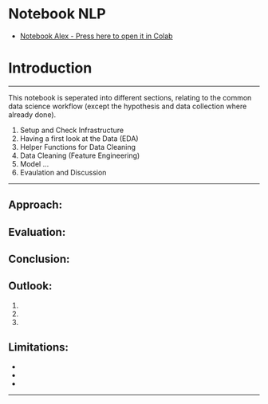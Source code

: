 # Notebook NLP
* [Notebook Alex - Press here to open it in Colab](https://colab.research.google.com/github/AlexSperka/BigData_Project/blob/master/BigData.ipynb)

# Introduction

---
This notebook is seperated into different sections, relating to the common data science workflow (except the hypothesis and data collection where already done). 

1.   Setup and Check Infrastructure
2.   Having a first look at the Data (EDA)
3.   Helper Functions for Data Cleaning
4.   Data Cleaning (Feature Engineering)
5.   Model ...
7.   Evaulation and Discussion

---


## Approach:


## Evaluation:

## Conclusion:


## Outlook:

1.   
2.   
3.   

## Limitations:
- 
- 
- 

---
